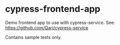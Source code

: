 # cypress-frontend-app

Demo frontend app to use with cypress-service. See: https://github.com/Qarj/cypress-service

Contains sample tests only.
